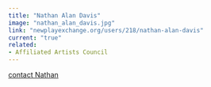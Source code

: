 ```yaml
---
title: "Nathan Alan Davis"
image: "nathan_alan_davis.jpg"
link: "newplayexchange.org/users/218/nathan-alan-davis"
current: "true"
related:
- Affiliated Artists Council
---
```


<a href="mailto:nathandavis9@gmail.com" rel="nofollow">contact Nathan</a>

